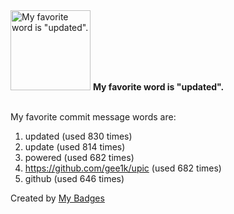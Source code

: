 <img src="https://my-badges.github.io/my-badges/favorite-word.png" alt="My favorite word is &quot;updated&quot;." title="My favorite word is &quot;updated&quot;." width="128">
<strong>My favorite word is &quot;updated&quot;.</strong>
<br><br>

My favorite commit message words are:

1. updated (used 830 times)
2. update (used 814 times)
3. powered (used 682 times)
4. https://github.com/gee1k/upic (used 682 times)
5. github (used 646 times)


Created by <a href="https://github.com/my-badges/my-badges">My Badges</a>